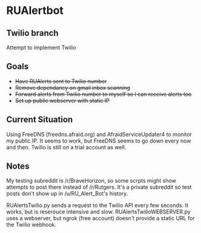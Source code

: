 # RUAlertbot
## Twilio branch
Attempt to implement Twilio

## Goals
- ~~Have RUAlerts sent to Twilio number~~
- ~~Remove dependancy on gmail inbox scanning~~
- ~~Forward alerts from Twilio number to myself so I can receive alerts too~~
- ~~Set up public webserver with static IP~~

## Current Situation
Using FreeDNS (freedns.afraid.org) and AfraidServiceUpdater4 to monitor my public IP. It seems to work, but FreeDNS seems to go down every now and then. Twilio is still on a trial account as well.

## Notes
My testing subreddit is /r/BraveHorizon, so some scrpts might show attempts to post there instead of /r/Rutgers. It's a private subreddit so test posts don't show up in /u/RU_Alert_Bot's history.

RUAlertsTwilio.py sends a request to the Twilio API every few seconds. It works, but is reserouce intensive and slow.
RUAlertsTwilioWEBSERVER.py uses a webserver, but ngrok (free account) doesn't provide a static URL for the Twilio webhook.

